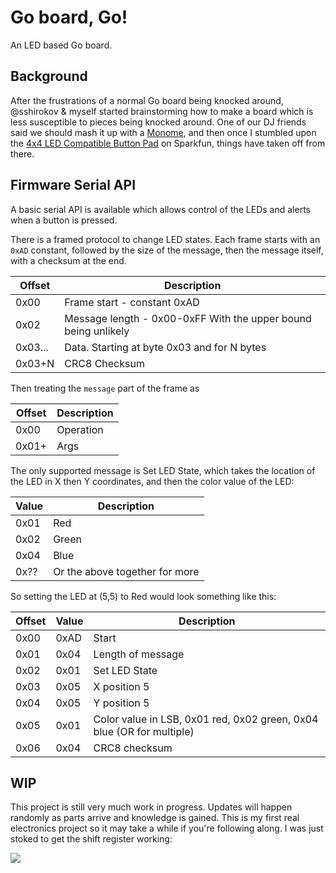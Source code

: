 # Go board, Go!

An LED based Go board.

## Background

After the frustrations of a normal Go board being knocked around, @sshirokov &
myself started brainstorming how to make a board which is less susceptible to
pieces being knocked around. One of our DJ friends said we should mash it up
with a [Monome](http://monome.org/), and then once I stumbled upon the [4x4 LED
Compatible Button Pad](https://www.sparkfun.com/products/7835) on Sparkfun,
things have taken off from there.

## Firmware Serial API

A basic serial API is available which allows control of the LEDs and alerts when
a button is pressed.

There is a framed protocol to change LED states. Each frame starts with an
`0xAD` constant, followed by the size of the message, then the message itself,
with a checksum at the end.

| Offset  | Description                                                    |
|---------|----------------------------------------------------------------|
| 0x00    | Frame start - constant 0xAD                                    |
| 0x02    | Message length - 0x00-0xFF With the upper bound being unlikely |
| 0x03... | Data. Starting at byte 0x03 and for N bytes                    |
| 0x03+N  | CRC8 Checksum                                                  |

Then treating the `message` part of the frame as

| Offset | Description |
|--------|-------------|
| 0x00   | Operation   |
| 0x01+  | Args        |

The only supported message is Set LED State, which takes the location of the LED
in X then Y coordinates, and then the color value of the LED:

| Value | Description                    |
|-------|--------------------------------|
| 0x01  | Red                            |
| 0x02  | Green                          |
| 0x04  | Blue                           |
| 0x??  | Or the above together for more |

So setting the LED at (5,5) to Red would look something like this:

| Offset  | Value  | Description                                                           |
|---------|--------|-----------------------------------------------------------------------|
| 0x00    | 0xAD   | Start                                                                 |
| 0x01    | 0x04   | Length of message                                                     |
| 0x02    | 0x01   | Set LED State                                                         |
| 0x03    | 0x05   | X position 5                                                          |
| 0x04    | 0x05   | Y position 5                                                          |
| 0x05    | 0x01   | Color value in LSB, 0x01 red, 0x02 green, 0x04 blue (OR for multiple) |
| 0x06    | 0x04   | CRC8 checksum                                                         |

## WIP

This project is still very much work in progress. Updates will happen randomly
as parts arrive and knowledge is gained. This is my first real electronics
project so it may take a while if you're following along. I was just stoked to
get the shift register working:

![](https://f.cloud.github.com/assets/2546/2133182/88714a80-92be-11e3-959c-c7370c40f461.gif)
